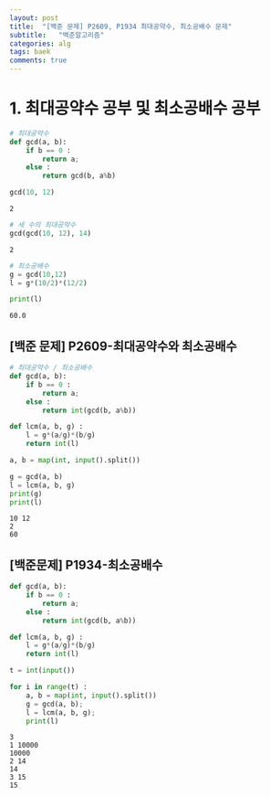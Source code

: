 ```yaml
---
layout: post
title:  "[백준 문제] P2609, P1934 최대공약수, 최소공배수 문제"
subtitle:   "백준알고리즘"
categories: alg
tags: baek
comments: true
---
```



# 1. 최대공약수 공부 및 최소공배수 공부


```python
# 최대공약수
def gcd(a, b):
    if b == 0 :
        return a;
    else :
        return gcd(b, a%b)
```


```python
gcd(10, 12)
```




    2




```python
# 세 수의 최대공약수
gcd(gcd(10, 12), 14)
```




    2




```python
# 최소공배수
g = gcd(10,12)
l = g*(10/2)*(12/2)
```


```python
print(l)
```

    60.0


## [백준 문제] P2609-최대공약수와 최소공배수


```python
# 최대공약수 / 최소공배수
def gcd(a, b):
    if b == 0 :
        return a;
    else :
        return int(gcd(b, a%b))

def lcm(a, b, g) :
    l = g*(a/g)*(b/g)
    return int(l)

a, b = map(int, input().split())

g = gcd(a, b)
l = lcm(a, b, g)
print(g)
print(l)
```

    10 12
    2
    60


## [백준문제] P1934-최소공배수


```python
def gcd(a, b):
    if b == 0 :
        return a;
    else :
        return int(gcd(b, a%b))

def lcm(a, b, g) :
    l = g*(a/g)*(b/g)
    return int(l)

t = int(input())

for i in range(t) :
    a, b = map(int, input().split())
    g = gcd(a, b);
    l = lcm(a, b, g);
    print(l)


```

    3
    1 10000
    10000
    2 14
    14
    3 15
    15

